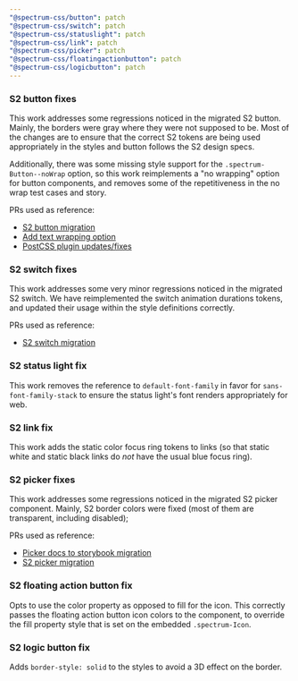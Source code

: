 ```yaml
---
"@spectrum-css/button": patch
"@spectrum-css/switch": patch
"@spectrum-css/statuslight": patch
"@spectrum-css/link": patch
"@spectrum-css/picker": patch
"@spectrum-css/floatingactionbutton": patch
"@spectrum-css/logicbutton": patch
---
```


### S2 button fixes

This work addresses some regressions noticed in the migrated S2 button. Mainly, the borders were gray where they were not supposed to be. Most of the changes are to ensure that the correct S2 tokens are being used appropriately in the styles and button follows the S2 design specs.

Additionally, there was some missing style support for the `.spectrum-Button--noWrap` option, so this work reimplements a "no wrapping" option for button components, and removes some of the repetitiveness in the no wrap test cases and story.

PRs used as reference:

- [S2 button migration](https://github.com/adobe/spectrum-css/pull/2600)
- [Add text wrapping option](https://github.com/adobe/spectrum-css/pull/3086)
- [PostCSS plugin updates/fixes](https://github.com/adobe/spectrum-css/pull/3502)

### S2 switch fixes

This work addresses some very minor regressions noticed in the migrated S2 switch. We have reimplemented the switch animation durations tokens, and updated their usage within the style definitions correctly.

PRs used as reference:

- [S2 switch migration](https://github.com/adobe/spectrum-css/pull/2651)

### S2 status light fix

This work removes the reference to `default-font-family` in favor for `sans-font-family-stack` to ensure the status light's font renders appropriately for web.

### S2 link fix

This work adds the static color focus ring tokens to links (so that static white and static black links do _not_ have the usual blue focus ring).

### S2 picker fixes

This work addresses some regressions noticed in the migrated S2 picker component. Mainly, S2 border colors were fixed (most of them are transparent, including disabled);

PRs used as reference:

- [Picker docs to storybook migration](https://github.com/adobe/spectrum-css/pull/3200)
- [S2 picker migration](https://github.com/adobe/spectrum-css/pull/2697)

### S2 floating action button fix

Opts to use the color property as opposed to fill for the icon. This correctly passes the floating action button icon colors to the component, to override the fill property style that is set on the embedded `.spectrum-Icon`.

### S2 logic button fix

Adds `border-style: solid` to the styles to avoid a 3D effect on the border.
